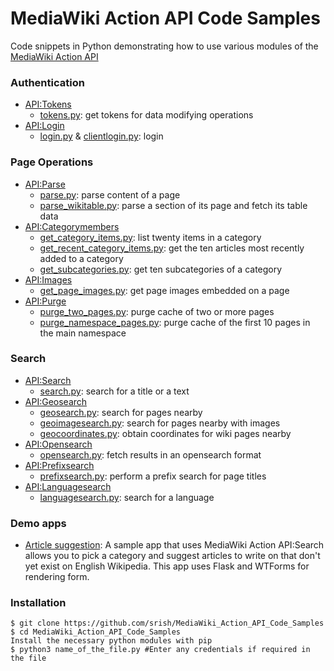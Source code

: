 # MediaWiki Action API Code Samples
Code snippets in Python demonstrating how to use various modules of the [MediaWiki Action API](https://www.mediawiki.org/wiki/API:Main_page)

### Authentication
* [API:Tokens](https://www.mediawiki.org/wiki/API:Tokens)
  * [tokens.py](https://github.com/srish/MediaWiki_Action_API_Code_Samples/blob/master/tokens.py): get tokens for data modifying operations
* [API:Login](https://www.mediawiki.org/wiki/API:Login)
  * [login.py](https://github.com/srish/MediaWiki_Action_API_Code_Samples/blob/master/login.py) & [clientlogin.py](https://github.com/srish/MediaWiki_Action_API_Code_Samples/blob/master/clientlogin.py): login

### Page Operations
* [API:Parse](https://www.mediawiki.org/wiki/API:Parse)
  *  [parse.py](https://github.com/srish/MediaWiki_Action_API_Code_Samples/blob/master/parse.py): parse content of a page
  *  [parse_wikitable.py](https://github.com/srish/MediaWiki_Action_API_Code_Samples/blob/master/search.py): parse a section of its page and fetch its table data
* [API:Categorymembers](https://www.mediawiki.org/wiki/API:Categorymembers)
  *  [get_category_items.py](get_category_items.py): list twenty items in a category
  *  [get_recent_category_items.py](get_recent_category_items.py): get the ten articles most recently added to a category 
  *  [get_subcategories.py](get_subcategories.py): get ten subcategories of a category
* [API:Images](https://www.mediawiki.org/wiki/API:Images) 
  * [get_page_images.py](get_page_images.py): get page images embedded on a page
* [API:Purge](https://www.mediawiki.org/wiki/API:Purge)
  *  [purge_two_pages.py](https://github.com/srish/MediaWiki_Action_API_Code_Samples/blob/master/purge_two_pages.py): purge cache of two or more pages
  *  [purge_namespace_pages.py](https://github.com/srish/MediaWiki_Action_API_Code_Samples/blob/master/purge_namespace_pages.py): purge cache of the first 10 pages in the main namespace

### Search 
* [API:Search](https://www.mediawiki.org/wiki/API:Search)
  * [search.py](https://github.com/srish/MediaWiki_Action_API_Code_Samples/blob/master/search.py): search for a title or a text
* [API:Geosearch](https://www.mediawiki.org/wiki/API:Geosearch)
  * [geosearch.py](https://github.com/srish/MediaWiki_Action_API_Code_Samples/blob/master/geosearch.py): search for pages nearby
  * [geoimagesearch.py](https://github.com/srish/MediaWiki_Action_API_Code_Samples/blob/master/geoimagesearch.py): search for pages nearby with images
  * [geocoordinates.py](https://github.com/srish/MediaWiki_Action_API_Code_Samples/blob/master/geocoordinates.py): obtain coordinates for wiki pages nearby
* [API:Opensearch](https://www.mediawiki.org/wiki/API:Opensearch)
  * [opensearch.py](https://github.com/srish/MediaWiki_Action_API_Code_Samples/blob/master/opensearch.py): fetch results in an opensearch format
* [API:Prefixsearch](https://www.mediawiki.org/wiki/API:Prefixsearch)
  * [prefixsearch.py](https://github.com/srish/MediaWiki_Action_API_Code_Samples/blob/master/prefixsearch.py): perform a prefix search for page titles
* [API:Languagesearch](https://www.mediawiki.org/wiki/API:Languagesearch)
  * [languagesearch.py](https://github.com/srish/MediaWiki_Action_API_Code_Samples/blob/master/languagesearch.py): search for a language 

### Demo apps
* [Article suggestion](https://github.com/srish/MediaWiki_Action_API_Code_Samples/tree/master/demos/article%20suggestion): 
A sample app that uses MediaWiki Action API:Search allows you to pick a category and suggest articles to write on that don't yet exist on English Wikipedia. This app uses Flask and WTForms for rendering form.

### Installation
```
$ git clone https://github.com/srish/MediaWiki_Action_API_Code_Samples
$ cd MediaWiki_Action_API_Code_Samples
Install the necessary python modules with pip
$ python3 name_of_the_file.py #Enter any credentials if required in the file
```
